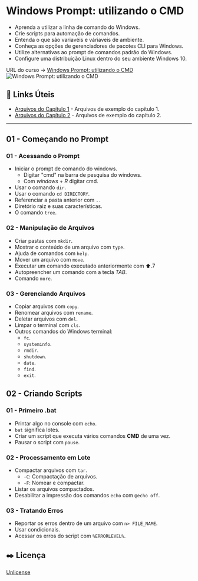 # Windows Prompt: utilizando o CMD

* Aprenda a utilizar a linha de comando do Windows.
* Crie scripts para automação de comandos.
* Entenda o que são variavéis e váriaveis de ambiente.
* Conheça as opções de gerenciadores de pacotes CLI para Windows.
* Utilize alternativas ao prompt de comandos padrão do Windows.
* Configure uma distribuição Linux dentro do seu ambiente Windows 10.

URL do curso -> [Windows Prompt: utilizando o CMD](https://cursos.alura.com.br/course/windows-prompt-utilizando-cmd)
![Windows Prompt: utilizando o CMD](https://www.alura.com.br/assets/api/share/curso-windows-prompt-utilizando-cmd.png)

## &#x1F517; Links Úteis
* [Arquivos do Capítulo 1](https://github.com/alura-cursos/cursoprompt/tree/Aula01) - Arquivos de exemplo do capítulo 1.
* [Arquivos do Capítulo 2](https://github.com/alura-cursos/cursoprompt/tree/Aula02) - Arquivos de exemplo do capítulo 2.

***

## 01 - Começando no Prompt

### 01 - Acessando o Prompt
* Iniciar o prompt de comando do windows.
    * Digitar "cmd" na barra de pesquisa do windows.
    * Com *windows* + *R* digitar cmd.
* Usar o comando `dir`.
* Usar o comando `cd DIRECTORY`.
* Referenciar a pasta anterior com `..`
* Diretório raiz e suas características.
* O comando `tree`.

### 02 - Manipulação de Arquivos
* Criar pastas com `mkdir`.
* Mostrar o conteúdo de um arquivo com `type`.
* Ajuda de comandos com `help`.
* Mover um arquivo com `move`.
* Executar um comando executado anteriormente com &#x2B06;.7
* Autopreencher um comando com a tecla *TAB*.
* Comando `more`.

### 03 - Gerenciando Arquivos
* Copiar arquivos com `copy`.
* Renomear arquivos com `rename`.
* Deletar arquivos com `del`.
* Limpar o terminal com `cls`.
* Outros comandos do Windows terminal:
    * `fc`.
    * `systeminfo`.
    * `rmdir`.
    * `shutdown`.
    * `date`.
    * `find`.
    * `exit`.

## 02 - Criando Scripts

### 01 - Primeiro .bat
* Printar algo no console com `echo`.
* `bat` significa lotes.
* Criar um script que executa vários comandos **CMD** de uma vez.
* Pausar o script com `pause`.

### 02 - Processamento em Lote
* Compactar arquivos com `tar`.
    * `-C`: Compactação de arquivos.
    * `-F`: Nomear e compactar.
* Listar os arquivos compactados.
* Desabilitar a impressão dos comandos `echo` com `@echo off`.

### 03 - Tratando Erros
* Reportar os erros dentro de um arquivo com `n> FILE_NAME`.
* Usar condicionais.
* Acessar os erros do script com `%ERRORLEVEL%`.

## :black_nib: Licença
[Unlicense](https://unlicense.org)